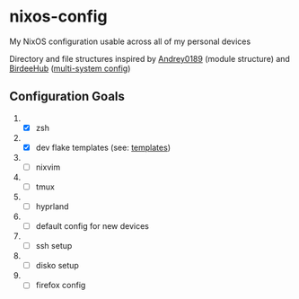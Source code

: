 # nixos-config

My NixOS configuration usable across all of my personal devices

Directory and file structures inspired by [Andrey0189](https://github.com/Andrey0189/nixos-config) (module structure) and [BirdeeHub](https://github.com/BirdeeHub/birdeeSystems) ([multi-system config](https://github.com/BirdeeHub/birdeeSystems/blob/582fe0c1123395c8cc0aa3a1bf6dfa3ce65dcfbb/flake.nix#L91-L115))

## Configuration Goals
1. - [X] zsh
2. - [X] dev flake templates (see: [templates](https://github.com/Kogara13/templates))
3. - [ ] nixvim
4. - [ ] tmux
5. - [ ] hyprland
6. - [ ] default config for new devices
7. - [ ] ssh setup
8. - [ ] disko setup
9. - [ ] firefox config
